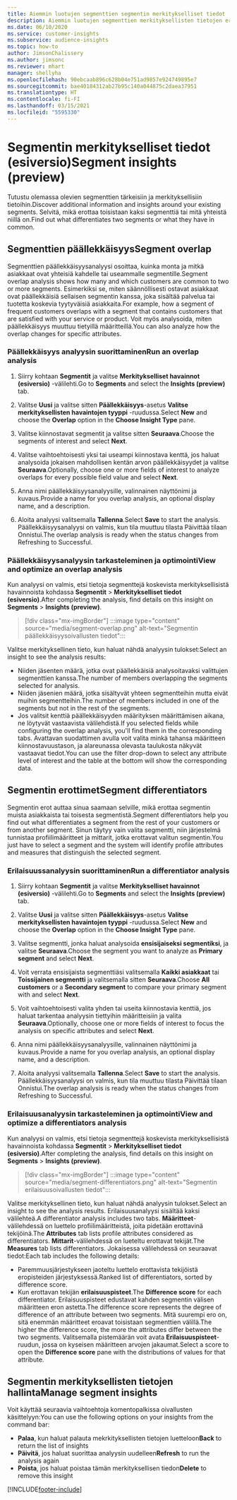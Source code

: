 ```yaml
---
title: Aiemmin luotujen segmenttien segmentin merkitykselliset tiedot
description: Aiemmin luotujen segmenttien merkityksellisten tietojen erot ja yhteneväisyydet ovat nähtävissä.
ms.date: 06/10/2020
ms.service: customer-insights
ms.subservice: audience-insights
ms.topic: how-to
author: JimsonChalissery
ms.author: jimsonc
ms.reviewer: mhart
manager: shellyha
ms.openlocfilehash: 90ebcaab896c628b04e751ad9857e924749895e7
ms.sourcegitcommit: bae40184312ab27b95c140a044875c2daea37951
ms.translationtype: HT
ms.contentlocale: fi-FI
ms.lasthandoff: 03/15/2021
ms.locfileid: "5595330"
---
```

# <a name="segment-insights-preview"></a><span data-ttu-id="ea5b2-103">Segmentin merkitykselliset tiedot (esiversio)</span><span class="sxs-lookup"><span data-stu-id="ea5b2-103">Segment insights (preview)</span></span>

<span data-ttu-id="ea5b2-104">Tutustu olemassa olevien segmenttien tärkeisiin ja merkityksellisiin tietoihin.</span><span class="sxs-lookup"><span data-stu-id="ea5b2-104">Discover additional information and insights around your existing segments.</span></span> <span data-ttu-id="ea5b2-105">Selvitä, mikä erottaa toisistaan kaksi segmenttiä tai mitä yhteistä niillä on.</span><span class="sxs-lookup"><span data-stu-id="ea5b2-105">Find out what differentiates two segments or what they have in common.</span></span>

## <a name="segment-overlap"></a><span data-ttu-id="ea5b2-106">Segmenttien päällekkäisyys</span><span class="sxs-lookup"><span data-stu-id="ea5b2-106">Segment overlap</span></span>

<span data-ttu-id="ea5b2-107">Segmenttien päällekkäisyysanalyysi osoittaa, kuinka monta ja mitkä asiakkaat ovat yhteisiä kahdelle tai useammalle segmentille.</span><span class="sxs-lookup"><span data-stu-id="ea5b2-107">Segment overlap analysis shows how many and which customers are common to two or more segments.</span></span> <span data-ttu-id="ea5b2-108">Esimerkiksi se, miten säännöllisesti ostavat asiakkaat ovat päällekkäisiä sellaisen segmentin kanssa, joka sisältää palvelua tai tuotetta koskevia tyytyväisiä asiakkaita.</span><span class="sxs-lookup"><span data-stu-id="ea5b2-108">For example, how a segment of frequent customers overlaps with a segment that contains customers that are satisfied with your service or product.</span></span>
<span data-ttu-id="ea5b2-109">Voit myös analysoida, miten päällekkäisyys muuttuu tietyillä määritteillä.</span><span class="sxs-lookup"><span data-stu-id="ea5b2-109">You can also analyze how the overlap changes for specific attributes.</span></span>

### <a name="run-an-overlap-analysis"></a><span data-ttu-id="ea5b2-110">Päällekkäisyys analyysin suorittaminen</span><span class="sxs-lookup"><span data-stu-id="ea5b2-110">Run an overlap analysis</span></span>

1. <span data-ttu-id="ea5b2-111">Siirry kohtaan **Segmentit** ja valitse **Merkitykselliset havainnot (esiversio)** -välilehti.</span><span class="sxs-lookup"><span data-stu-id="ea5b2-111">Go to **Segments** and select the **Insights (preview)** tab.</span></span>

1. <span data-ttu-id="ea5b2-112">Valitse **Uusi** ja valitse sitten **Päällekkäisyys**-asetus **Valitse merkityksellisten havaintojen tyyppi** -ruudussa.</span><span class="sxs-lookup"><span data-stu-id="ea5b2-112">Select **New** and choose the **Overlap** option in the **Choose Insight Type** pane.</span></span>

1. <span data-ttu-id="ea5b2-113">Valitse kiinnostavat segmentit ja valitse sitten **Seuraava**.</span><span class="sxs-lookup"><span data-stu-id="ea5b2-113">Choose the segments of interest and select **Next**.</span></span>

1. <span data-ttu-id="ea5b2-114">Valitse vaihtoehtoisesti yksi tai useampi kiinnostava kenttä, jos haluat analysoida jokaisen mahdollisen kentän arvon päällekkäisyydet ja valitse **Seuraava**.</span><span class="sxs-lookup"><span data-stu-id="ea5b2-114">Optionally, choose one or more fields of interest to analyze overlaps for every possible field value and select **Next**.</span></span>

1. <span data-ttu-id="ea5b2-115">Anna nimi päällekkäisyysanalyysille, valinnainen näyttönimi ja kuvaus.</span><span class="sxs-lookup"><span data-stu-id="ea5b2-115">Provide a name for you overlap analysis, an optional display name, and a description.</span></span>

1. <span data-ttu-id="ea5b2-116">Aloita analyysi valitsemalla **Tallenna**.</span><span class="sxs-lookup"><span data-stu-id="ea5b2-116">Select **Save** to start the analysis.</span></span> <span data-ttu-id="ea5b2-117">Päällekkäisyysanalyysi on valmis, kun tila muuttuu tilasta Päivittää tilaan Onnistui.</span><span class="sxs-lookup"><span data-stu-id="ea5b2-117">The overlap analysis is ready when the status changes from Refreshing to Successful.</span></span>

### <a name="view-and-optimize-an-overlap-analysis"></a><span data-ttu-id="ea5b2-118">Päällekkäisyysanalyysin tarkasteleminen ja optimointi</span><span class="sxs-lookup"><span data-stu-id="ea5b2-118">View and optimize an overlap analysis</span></span>

<span data-ttu-id="ea5b2-119">Kun analyysi on valmis, etsi tietoja segmenttejä koskevista merkityksellisistä havainnoista kohdassa **Segmentit** > **Merkitykselliset tiedot (esiversio)**.</span><span class="sxs-lookup"><span data-stu-id="ea5b2-119">After completing the analysis, find details on this insight on **Segments** > **Insights (preview)**.</span></span>

> [!div class="mx-imgBorder"]
> :::image type="content" source="media/segment-overlap.png" alt-text="Segmentin päällekkäisyysoivallusten tiedot":::

<span data-ttu-id="ea5b2-121">Valitse merkityksellinen tieto, kun haluat nähdä analyysin tulokset:</span><span class="sxs-lookup"><span data-stu-id="ea5b2-121">Select an insight to see the analysis results:</span></span>

- <span data-ttu-id="ea5b2-122">Niiden jäsenten määrä, jotka ovat päällekkäisiä analysoitavaksi valittujen segmenttien kanssa.</span><span class="sxs-lookup"><span data-stu-id="ea5b2-122">The number of members overlapping the segments selected for analysis.</span></span>
- <span data-ttu-id="ea5b2-123">Niiden jäsenien määrä, jotka sisältyvät yhteen segmentteihin mutta eivät muihin segmentteihin.</span><span class="sxs-lookup"><span data-stu-id="ea5b2-123">The number of members included in one of the segments but not in the rest of the segments.</span></span>
- <span data-ttu-id="ea5b2-124">Jos valitsit kenttiä päällekkäisyyden määrityksen määrittämisen aikana, ne löytyvät vastaavista välilehdistä.</span><span class="sxs-lookup"><span data-stu-id="ea5b2-124">If you selected fields while configuring the overlap analysis, you'll find them in the corresponding tabs.</span></span> <span data-ttu-id="ea5b2-125">Avattavan suodattimen avulla voit valita minkä tahansa määritteen kiinnostavuustason, ja alareunassa olevasta taulukosta näkyvät vastaavat tiedot.</span><span class="sxs-lookup"><span data-stu-id="ea5b2-125">You can use the filter drop-down to select any attribute level of interest and the table at the bottom will show the corresponding data.</span></span>

## <a name="segment-differentiators"></a><span data-ttu-id="ea5b2-126">Segmentin erottimet</span><span class="sxs-lookup"><span data-stu-id="ea5b2-126">Segment differentiators</span></span>

<span data-ttu-id="ea5b2-127">Segmentin erot auttaa sinua saamaan selville, mikä erottaa segmentin muista asiakkaista tai toisesta segmentistä.</span><span class="sxs-lookup"><span data-stu-id="ea5b2-127">Segment differentiators help you find out what differentiates a segment from the rest of your customers or from another segment.</span></span> <span data-ttu-id="ea5b2-128">Sinun täytyy vain valita segmentti, niin järjestelmä tunnistaa profiilimääritteet ja mittarit, jotka erottavat valitun segmentin.</span><span class="sxs-lookup"><span data-stu-id="ea5b2-128">You just have to select a segment and the system will identify profile attributes and measures that distinguish the selected segment.</span></span>

### <a name="run-a-differentiator-analysis"></a><span data-ttu-id="ea5b2-129">Erilaisuussanalyysin suorittaminen</span><span class="sxs-lookup"><span data-stu-id="ea5b2-129">Run a differentiator analysis</span></span>

1. <span data-ttu-id="ea5b2-130">Siirry kohtaan **Segmentit** ja valitse **Merkitykselliset havainnot (esiversio)** -välilehti.</span><span class="sxs-lookup"><span data-stu-id="ea5b2-130">Go to **Segments** and select the **Insights (preview)** tab.</span></span>

1. <span data-ttu-id="ea5b2-131">Valitse **Uusi** ja valitse sitten **Päällekkäisyys**-asetus **Valitse merkityksellisten havaintojen tyyppi** -ruudussa.</span><span class="sxs-lookup"><span data-stu-id="ea5b2-131">Select **New** and choose the **Overlap** option in the **Choose Insight Type** pane.</span></span>

1. <span data-ttu-id="ea5b2-132">Valitse segmentti, jonka haluat analysoida **ensisijaiseksi segmentiksi**, ja valitse **Seuraava**.</span><span class="sxs-lookup"><span data-stu-id="ea5b2-132">Choose the segment you want to analyze as **Primary segment** and select **Next**.</span></span>

1. <span data-ttu-id="ea5b2-133">Voit verrata ensisijaista segmenttiäsi valitsemalla **Kaikki asiakkaat** tai **Toissijainen segmentti** ja valitsemalla sitten **Seuraava**.</span><span class="sxs-lookup"><span data-stu-id="ea5b2-133">Choose **All customers** or a **Secondary segment** to compare your primary segment with and select **Next**.</span></span>

1. <span data-ttu-id="ea5b2-134">Voit vaihtoehtoisesti valita yhden tai useita kiinnostavia kenttiä, jos haluat tarkentaa analyysin tiettyihin määritteisiin ja valita **Seuraava**.</span><span class="sxs-lookup"><span data-stu-id="ea5b2-134">Optionally, choose one or more fields of interest to focus the analysis on specific attributes and select **Next**.</span></span>

1. <span data-ttu-id="ea5b2-135">Anna nimi päällekkäisyysanalyysille, valinnainen näyttönimi ja kuvaus.</span><span class="sxs-lookup"><span data-stu-id="ea5b2-135">Provide a name for you overlap analysis, an optional display name, and a description.</span></span>

1. <span data-ttu-id="ea5b2-136">Aloita analyysi valitsemalla **Tallenna**.</span><span class="sxs-lookup"><span data-stu-id="ea5b2-136">Select **Save** to start the analysis.</span></span> <span data-ttu-id="ea5b2-137">Päällekkäisyysanalyysi on valmis, kun tila muuttuu tilasta Päivittää tilaan Onnistui.</span><span class="sxs-lookup"><span data-stu-id="ea5b2-137">The overlap analysis is ready when the status changes from Refreshing to Successful.</span></span>

### <a name="view-and-optimize-a-differentiators-analysis"></a><span data-ttu-id="ea5b2-138">Erilaisuusanalyysin tarkasteleminen ja optimointi</span><span class="sxs-lookup"><span data-stu-id="ea5b2-138">View and optimize a differentiators analysis</span></span>

<span data-ttu-id="ea5b2-139">Kun analyysi on valmis, etsi tietoja segmenttejä koskevista merkityksellisistä havainnoista kohdassa **Segmentit** > **Merkitykselliset tiedot (esiversio)**.</span><span class="sxs-lookup"><span data-stu-id="ea5b2-139">After completing the analysis, find details on this insight on **Segments** > **Insights (preview)**.</span></span>

> [!div class="mx-imgBorder"]
> :::image type="content" source="media/segment-differentiators.png" alt-text="Segmentin erilaisuusoivallusten tiedot":::

<span data-ttu-id="ea5b2-141">Valitse merkityksellinen tieto, kun haluat nähdä analyysin tulokset.</span><span class="sxs-lookup"><span data-stu-id="ea5b2-141">Select an insight to see the analysis results.</span></span> <span data-ttu-id="ea5b2-142">Erilaisuusanalyysi sisältää kaksi välilehteä.</span><span class="sxs-lookup"><span data-stu-id="ea5b2-142">A differentiator analysis includes two tabs.</span></span> <span data-ttu-id="ea5b2-143">**Määritteet**-välilehdessä on luettelo profiilimääritteistä, joita pidetään erottavinä tekijöinä.</span><span class="sxs-lookup"><span data-stu-id="ea5b2-143">The **Attributes** tab lists profile attributes considered as differentiators.</span></span> <span data-ttu-id="ea5b2-144">**Mittarit**-välilehdessä on lueteltu erottavat tekijät.</span><span class="sxs-lookup"><span data-stu-id="ea5b2-144">The **Measures** tab lists differentiators.</span></span> <span data-ttu-id="ea5b2-145">Jokaisessa välilehdessä on seuraavat tiedot:</span><span class="sxs-lookup"><span data-stu-id="ea5b2-145">Each tab includes the following details:</span></span>

- <span data-ttu-id="ea5b2-146">Paremmuusjärjestykseen jaoteltu luettelo erottavista tekijöistä eropisteiden järjestyksessä.</span><span class="sxs-lookup"><span data-stu-id="ea5b2-146">Ranked list of differentiators, sorted by difference score.</span></span>
- <span data-ttu-id="ea5b2-147">Kun erottavan tekijän **erilaisuuspisteet**.</span><span class="sxs-lookup"><span data-stu-id="ea5b2-147">The **Difference score** for each differentiator.</span></span> <span data-ttu-id="ea5b2-148">Erilaisuuspisteet edustavat kahden segmentin välisen määritteen eron astetta.</span><span class="sxs-lookup"><span data-stu-id="ea5b2-148">The difference score represents the degree of difference of an attribute between two segments.</span></span> <span data-ttu-id="ea5b2-149">Mitä suurempi ero on, sitä enemmän määritteet eroavat toisistaan segmenttien välillä.</span><span class="sxs-lookup"><span data-stu-id="ea5b2-149">The higher the difference score, the more the attributes differ between the two segments.</span></span> <span data-ttu-id="ea5b2-150">Valitsemalla pistemäärän voit avata **Erilaisuuspisteet**-ruudun, jossa on kyseisen määritteen arvojen jakaumat.</span><span class="sxs-lookup"><span data-stu-id="ea5b2-150">Select a score to open the **Difference score** pane with the distributions of values for that attribute.</span></span>

## <a name="manage-segment-insights"></a><span data-ttu-id="ea5b2-151">Segmentin merkityksellisten tietojen hallinta</span><span class="sxs-lookup"><span data-stu-id="ea5b2-151">Manage segment insights</span></span>

<span data-ttu-id="ea5b2-152">Voit käyttää seuraavia vaihtoehtoja komentopalkissa oivallusten käsittelyyn:</span><span class="sxs-lookup"><span data-stu-id="ea5b2-152">You can use the following options on your insights from the command bar:</span></span>

- <span data-ttu-id="ea5b2-153">**Palaa**, kun haluat palauta mekrkityksellisten tietojen luetteloon</span><span class="sxs-lookup"><span data-stu-id="ea5b2-153">**Back** to return the list of insights</span></span>
- <span data-ttu-id="ea5b2-154">**Päivitä**, jos haluat suorittaa analyysin uudelleen</span><span class="sxs-lookup"><span data-stu-id="ea5b2-154">**Refresh** to run the analysis again</span></span>
- <span data-ttu-id="ea5b2-155">**Poista**, jos haluat poistaa tämän merkityksellisen tiedon</span><span class="sxs-lookup"><span data-stu-id="ea5b2-155">**Delete** to remove this insight</span></span>


[!INCLUDE[footer-include](../includes/footer-banner.md)]
